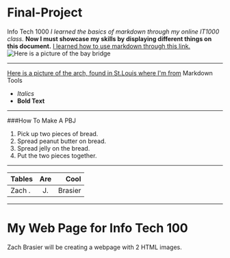 # Final-Project
Info Tech 1000
_I learned the basics of markdown through my online IT1000 class._
**Now I must showcase my skills by displaying different things on this document.**
[I learned how to use markdown through this link.](https://www.markdowntutorial.com/conclusion/)
![Here is a picture of the bay bridge](https://f.dale.onl/mu/all/photos/BayBridge.jpg)
___
[Here is a picture of the arch, found in St.Louis where I'm from](https://www.google.com/url?sa=i&source=images&cd=&ved=2ahUKEwiTsvbT15_mAhUP2qwKHaJUD98Qjhx6BAgBEAI&url=https%3A%2F%2Fscience.howstuffworks.com%2Fengineering%2Farchitecture%2Fst-louis-arch.htm&psig=AOvVaw0I8VcPS6fdBdy85_JUM3tz&ust=1575675726712715)
Markdown Tools
* _Italics_
* **Bold Text**
***
###How To Make A PBJ
1. Pick up two pieces of bread.
2. Spread peanut butter on bread.
3. Spread jelly on the bread.
4. Put the two pieces together. 
---
| Tables | Are  | Cool  |
|--------|:----:|------:|
|Zach .  |J.    |Brasier|
***
<!DOCTYPE html>
<html>
<head>
<meta charset="UTF-8">
<title>Page Title</title>
</head>
<body>
<h1>My Web Page for Info Tech 100</h1>
<p>Zach Brasier will be creating a webpage with 2 HTML images.</p>
